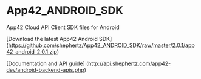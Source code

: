 App42_ANDROID_SDK
=================

App42 Cloud API Client SDK files for Android

[Download the latest App42 Android SDK] (https://github.com/shephertz/App42_ANDROID_SDK/raw/master/2.0.1/app42_android_2.0.1.zip)

[Documentation and API guide] (http://api.shephertz.com/app42-dev/android-backend-apis.php)

